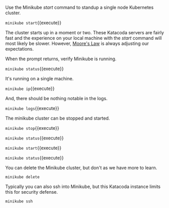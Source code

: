 Use the Minikube _start_ command to standup a single node Kubernetes cluster.

`minikube start`{{execute}}

The cluster starts up in a moment or two. These Katacoda servers are fairly fast and the experience on your local machine with the _start_ command will most likely be slower. However, [Moore's Law](https://en.wikipedia.org/wiki/Moore%27s_law) is always adjusting our expectations.

When the prompt returns, verify Minikube is running.

`minikube status`{{execute}}

It's running on a single machine.

`minikube ip`{{execute}}

And, there should be nothing notable in the logs.

`minikube logs`{{execute}}

The minikube cluster can be stopped and started.

`minikube stop`{{execute}}

`minikube status`{{execute}}

`minikube start`{{execute}}

`minikube status`{{execute}}

You can delete the Minikube cluster, but don't as we have more to learn.

`minikube delete`

Typically you can also ssh into Minikube, but this Katacoda instance limits this for security defense.

`minikube ssh`
